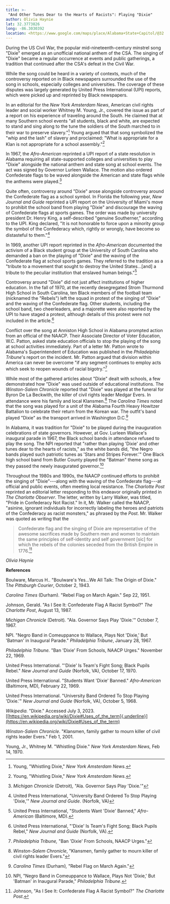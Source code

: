 ```yaml
---
title: >-
 "And Other Tunes Dear to the Hearts of Racists": Playing "Dixie"
author: Olivia Haynie
lat: 32.3773826
long: -86.3030392
location: <https://www.google.com/maps/place/Alabama+State+Capitol/@32.3773826,-86.3030392,17z/data=!3m1!4b1!4m6!3m5!1s0x888e816785a470d1:0x795012d1f5c744fc!8m2!3d32.3773781!4d-86.3004643!16zL20vMDZzemx0?entry=ttu>
---
```

During the US Civil War, the popular mid-nineteenth-century minstrel
song "Dixie" emerged as an unofficial national anthem of the CSA. The
singing of "Dixie" became a regular occurrence at events and public
gatherings, a tradition that continued after the CSA's defeat in the
Civil War.

While the song could be heard in a variety of contexts, much of the
controversy reported on in Black newspapers surrounded the use of the
song in schools, especially colleges and universities. The coverage of
these disputes was largely generated by United Press International (UPI)
reports, which were picked up and reprinted by Black newspapers.

In an editorial for the *New York Amsterdam News*, American civil rights
leader and social worker Whitney M. Young, Jr., covered the issue as
part of a report on his experience of traveling around the South. He
claimed that at many Southern school events "all students, black and
white, are expected to stand and sing along to the tune the soldiers of
the South marched to in their war to preserve slavery."[^1] Young argued
that that song symbolized the "whip and the lash" of slavery and
proclaimed: "What is appropriate for a Klan is not appropriate for a
school assembly."[^2]

In 1967, the *Afro-American* reprinted a UPI report of a state
resolution in Alabama requiring all state-supported colleges and
universities to play "Dixie" alongside the national anthem and state
song at school events. The act was signed by Governor Lurleen Wallace.
The motion also ordered Confederate flags to be waved alongside the
American and state flags while the anthems were played.[^3]

Quite often, controversy around "Dixie" arose alongside controversy
around the Confederate flag as a school symbol. In Florida the following
year, *New Journal and Guide* reprinted a UPI report on the University
of Miami's move to prohibit the school band from playing "Dixie" and
discourage the waving of Confederate flags at sports games. The order
was made by university president Dr. Henry King, a self-described
"genuine Southerner," according to the UPI. King declared, "It is not
honorable to force upon a minority group the symbol of the Confederacy
which, rightly or wrongly, have become so distasteful to them."[^4]

In 1969, another UPI report reprinted in the *Afro-American* documented
the activism of a Black student group at the University of South
Carolina who demanded a ban on the playing of "Dixie" and the waving of
the Confederate flag at school sports games. They referred to the
tradition as a "tribute to a movement that sought to destroy the United
States...\[and\] a tribute to the peculiar institution that enslaved
human beings."[^5]

Controversy around "Dixie" did not just affect institutions of higher
education. In the fall of 1970, at the recently desegregated Strom
Thurmond High School in South Carolina, ten Black members of the
football team (nicknamed the "Rebels") left the squad in protest of the
singing of "Dixie" and the waving of the Confederate flag. Other
students, including the school band, two cheerleaders, and a majorette
were also reported by the UPI to have staged a protest, although details
of this protest were not included in the article.[^6]

Conflict over the song at Anniston High School in Alabama prompted
action from an official of the NAACP. Their Associate Director of Voter
Education, W.C. Patton, asked state education officials to stop the
playing of the song at school activities immediately. Part of a letter
Mr. Patton wrote to Alabama's Superintendent of Education was published
in the *Philadelphia Tribune*'s report on the incident. Mr. Patton
argued that division within America can never be overcome "if any
segment continues to employ acts which seek to reopen wounds of racial
bigotry."[^7]

While most of the gathered articles about "Dixie" dealt with schools, a
few demonstrated how "Dixie" was used outside of educational
institutions. The *Winston-Salem Chronicle* reported that "Dixie" was
played at the funeral for Byron De La Beckwith, the killer of civil
rights leader Medgar Evers. In attendance were his family and local
Klansmen.[^8] The *Carolina Times* noted that the song was played for a
unit of the Alabama Fourth Heavy Howitzer Battalion to celebrate their
return from the Korean war. The outfit's band played "Dixie" as the
transport arrived in Washington D.C.[^9]

In Alabama, it was tradition for "Dixie" to be played during the
inauguration celebrations of state governors. However, at Gov. Lurleen
Wallace's inaugural parade in 1967, the Black school bands in attendance
refused to play the song. The NPI reported that "rather than playing
'Dixie' and other tunes dear to the hearts of racists," as the white
bands did, "the Negro bands played such patriotic tunes as 'Stars and
Stripes Forever.'" One Black high school band from Butler County played
the "Batman" theme song as they passed the newly inaugurated
governor.[^10]

Throughout the 1980s and 1990s, the NAACP continued efforts to prohibit
the singing of "Dixie"---along with the waving of the Confederate
flag---at official and public events, often meeting local resistance.
The *Charlotte Post* reprinted an editorial letter responding to this
endeavor originally printed in *The Charlotte Observer*. The letter,
written by Larry Walker, was titled, "Pride in Confederacy Not Racist."
In it, Mr. Walker called the NAACP, "asinine, ignorant individuals for
incorrectly labeling the heroes and patriots of the Confederacy as
racist monsters," as phrased by the *Post*. Mr. Walker was quoted as
writing that the

> Confederate flag and the singing of Dixie are representative of the
> awesome sacrifices made by Southern men and women to maintain the same
> principles of self-identity and self government \[sic\] for which the
> rebels of the colonies seceded from the British Empire in 1776.[^11]

*Olivia Haynie*

**References**

Boulware, Marcus H.. "Boulware's Yes...We All Talk: The Origin of
Dixie." T*he Pittsburgh Courier*, October 2, 1943.

*Carolina Times* (Durham)*.* "Rebel Flag on March Again." Sep 22, 1951.

Johnson, Gerald. "As I See It: Confederate Flag A Racist Symbol?" *The
Charlotte Post*, August 13, 1987.

*Michigan Chronicle* (Detroit)*.* "Ala. Governor Says Play 'Dixie.'"
October 7, 1967.

NPI. "Negro Band in Comeuppance to Wallace, Plays Not 'Dixie,' But
'Batman' in Inaugural Parade." *Philadelphia Tribune*, January 28, 1967.

*Philadelphia Tribune.* "Ban 'Dixie' From Schools, NAACP Urges."
November 22, 1969.

United Press International. "'Dixie' Is Team's Fight Song; Black Pupils
Rebel." *New Journal and Guide* (Norfolk, VA), October 17, 1970.

United Press International. "Students Want 'Dixie' Banned."
*Afro-American* (Baltimore, MD)*,* February 22, 1969.

United Press International. "University Band Ordered To Stop Playing
'Dixie.'" *New Journal and Guide* (Norfolk, VA), October 5, 1968.

*Wikipedia.* "Dixie." Accessed July 3, 2023.
[[https://en.wikipedia.org/wiki/Dixie#Uses_of_the_term]{.underline}](https://en.wikipedia.org/wiki/Dixie#Uses_of_the_term)

*Winston-Salem Chronicle*. "Klansmen, family gather to mourn killer of
civil rights leader Evers." Feb 1, 2001.

Young, Jr., Whitney M. "Whistling Dixie." *New York Amsterdam News,* Feb
14, 1970.

[^1]: Young, "Whistling Dixie," *New York Amsterdam News.*

[^2]: Young, "Whistling Dixie," *New York Amsterdam News.*

[^3]: *Michigan Chronicle* (Detroit)*,* "Ala. Governor Says Play
    'Dixie.'"

[^4]: United Press International, "University Band Ordered To Stop
    Playing 'Dixie,'" *New Journal and Guide*. (Norfolk, VA)

[^5]: United Press International, "Students Want 'Dixie' Banned,"
    *Afro-American* (Baltimore, MD).

[^6]: United Press International, "'Dixie' Is Team's Fight Song; Black
    Pupils Rebel," *New Journal and Guide* (Norfolk, VA).

[^7]: *Philadelphia Tribune,* "Ban 'Dixie' From Schools, NAACP Urges."

[^8]: *Winston-Salem Chronicle*, "Klansmen, family gather to mourn
    killer of civil rights leader Evers."

[^9]: *Carolina Times* (Durham)*,* "Rebel Flag on March Again."

[^10]: NPI, "Negro Band in Comeuppance to Wallace, Plays Not 'Dixie,'
    But 'Batman' in Inaugural Parade," *Philadelphia Tribune*.

[^11]: Johnson, "As I See It: Confederate Flag A Racist Symbol?" *The
    Charlotte Post*.
